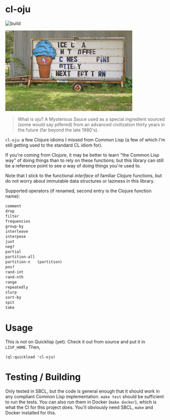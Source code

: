 # cl-oju

![build](https://github.com/eigenhombre/cl-oju/actions/workflows/build.yml/badge.svg)

<img src="/words.jpg" width="400">

> What is *oju*? A Mysterious Sauce used as a special ingredient
> sourced (some would say pilfered) from an advanced civilization
> thirty years in the future (far beyond the late 1980's).

`cl-oju`: a few Clojure idioms I missed from Common Lisp (a few of which I'm
still getting used to the standard CL idiom for).

If you're coming from Clojure, it may be better to learn "the Common
Lisp way" of doing things than to rely on these functions; but this
library can still be a reference point to see *a* way of doing things
you're used to.

Note that I stick to the functional *interface* of familiar Clojure
functions, but do not worry about immutable data structures or
laziness in this library.

Supported operators (if renamed, second entry is the Clojure function name):

    comment
    drop
    filter
    frequencies
    group-by
    interleave
    interpose
    juxt
    neg?
    partial
    partition-all
    partition-n   (partition)
    pos?
    rand-int
    rand-nth
    range
    repeatedly
    slurp
    sort-by
    spit
    take

# Usage

This is not on Quicklisp (yet).  Check it out from source and put it in `LISP_HOME`.  Then,

    (ql:quickload 'cl-oju)

# Testing / Building

Only tested in SBCL, but the code is general enough that it should
work in any compliant Common Lisp implementation.  `make test` should
be sufficient to run the tests.  You can also run them in Docker
(`make docker`), which is what the CI for this project does.  You'll
obviously need SBCL, `make` and Docker installed for this.

